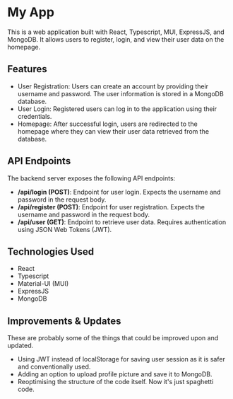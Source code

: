 # My App

This is a web application built with React, Typescript, MUI, ExpressJS, and MongoDB. It allows users to register, login, and view their user data on the homepage.

## Features

- User Registration: Users can create an account by providing their username and password. The user information is stored in a MongoDB database.
- User Login: Registered users can log in to the application using their credentials.
- Homepage: After successful login, users are redirected to the homepage where they can view their user data retrieved from the database.

## API Endpoints
The backend server exposes the following API endpoints:

- **/api/login (POST)**: Endpoint for user login. Expects the username and password in the request body.
- **/api/register (POST)**: Endpoint for user registration. Expects the username and password in the request body.
- **/api/user (GET)**: Endpoint to retrieve user data. Requires authentication using JSON Web Tokens (JWT).

## Technologies Used
- React
- Typescript
- Material-UI (MUI)
- ExpressJS
- MongoDB

## Improvements & Updates
These are probably some of the things that could be improved upon and updated.
- Using JWT instead of localStorage for saving user session as it is safer and conventionally used. 
- Adding an option to upload profile picture and save it to MongoDB. 
- Reoptimising the structure of the code itself. Now it's just spaghetti code. 